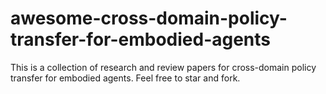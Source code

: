 # awesome-cross-domain-policy-transfer-for-embodied-agents
This is a collection of research and review papers for cross-domain policy transfer for embodied agents. Feel free to star and fork.
